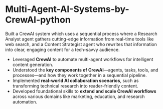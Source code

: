 # Multi-Agent-AI-Systems-by-CrewAI-python
Built a CrewAI system which uses a sequential process where a Research Analyst agent gathers cutting-edge information from real-time tools like web search, and a Content Strategist agent who rewrites that information into clear, engaging content for a tech-savvy audience. 

- Leveraged **CrewAI** to automate multi-agent workflows for intelligent content generation.  
- Understood the **key components of CrewAI**—agents, tasks, tools, and processes—and how they work together in a sequential pipeline.  
- Implemented **real-world AI collaboration scenarios**, such as transforming technical research into reader-friendly content.    
- Developed foundational skills to **extend and scale CrewAI workflows** across various domains like marketing, education, and research automation.
